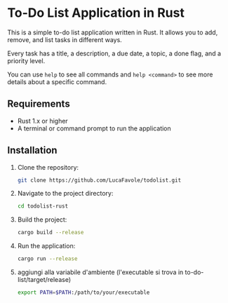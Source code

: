 # To-Do List Application in Rust

This is a simple to-do list application written in Rust. It allows you to add, remove, and list tasks in different ways.

Every task has a title, a description, a due date, a topic, a done flag, and a priority level.

You can use `help` to see all commands and `help <command>` to see more details about a specific command.

## Requirements

- Rust 1.x or higher
- A terminal or command prompt to run the application

## Installation

1. Clone the repository:
   ```bash
   git clone https://github.com/LucaFavole/todolist.git
2. Navigate to the project directory:
   ```bash
   cd todolist-rust
3. Build the project:
   ```bash
   cargo build --release

4. Run the application:
   ```bash
   cargo run --release
   ```
5. aggiungi alla variabile d'ambiente (l'executable si trova in to-do-list/target/release)
   ```bash
   export PATH=$PATH:/path/to/your/executable

